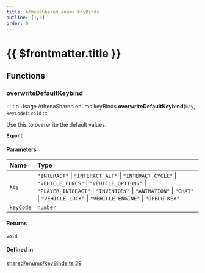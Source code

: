 ```yaml
---
title: AthenaShared.enums.keyBinds
outline: [1,3]
order: 0
---
```


# {{ $frontmatter.title }}


## Functions

### overwriteDefaultKeybind

::: tip Usage
AthenaShared.enums.keyBinds.**overwriteDefaultKeybind**(`key`, `keyCode`): `void`
:::

Use this to overwrite the default values.

**`Export`**

#### Parameters

| Name | Type |
| :------ | :------ |
| `key` | ``"INTERACT"`` \| ``"INTERACT_ALT"`` \| ``"INTERACT_CYCLE"`` \| ``"VEHICLE_FUNCS"`` \| ``"VEHICLE_OPTIONS"`` \| ``"PLAYER_INTERACT"`` \| ``"INVENTORY"`` \| ``"ANIMATION"`` \| ``"CHAT"`` \| ``"VEHICLE_LOCK"`` \| ``"VEHICLE_ENGINE"`` \| ``"DEBUG_KEY"`` |
| `keyCode` | `number` |

#### Returns

`void`

#### Defined in

[shared/enums/keyBinds.ts:39](https://github.com/Stuyk/altv-athena/blob/3dfaad7/src/core/shared/enums/keyBinds.ts#L39)

